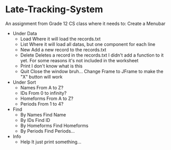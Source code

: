 # Late-Tracking-System
An assignment from Grade 12 CS class where it needs to:
Create a Menubar
  - Under Data
    - Load
      Where it will load the records.txt
    - List
      Where it will load all datas, but one component for each line
    - New
      Add a new record to the records.txt
    - Delete
      Deletes a record in the records.txt
      I didn't add a function to it yet. For some reasons it's not included in the worksheet
    - Print
      I don't know what is this
    - Quit
      Close the window bruh... Change Frame to JFrame to make the "X" button will work
  - Under Sort
    - Names
      From A to Z?
    - IDs
      From 0 to infinity?
    - Homeforms
      From A to Z?
    - Periods
      From 1 to 4?
  - Find
    - By Names
      Find Name
    - By IDs
      Find ID
    - By Homeforms
      Find Homeforms
    - By Periods
      Find Periods...
  - Info
    - Help
      It just print something...
